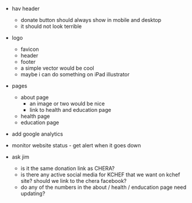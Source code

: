 -   hav header

    -   donate button should always show in mobile and desktop
    -   it should not look terrible

-   logo

    -   favicon
    -   header
    -   footer
    -   a simple vector would be cool
    -   maybe i can do something on iPad illustrator

-   pages

    -   about page
        -   an image or two would be nice
        -   link to health and education page
    -   health page
    -   education page

-   add google analytics
-   monitor website status - get alert when it goes down

-   ask jim
    -   is it the same donation link as CHERA?
    -   is there any active social media for KCHEF that we want on kchef site? should we link to the chera facebook?
    -   do any of the numbers in the about / health / enducation page need updating?
